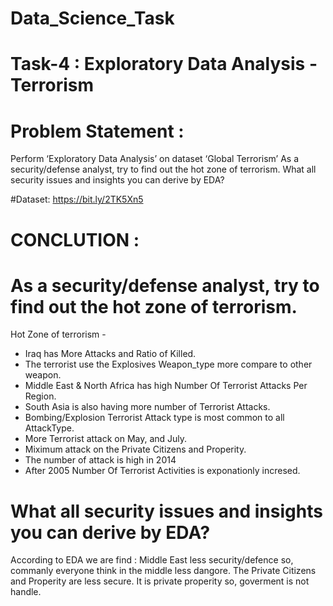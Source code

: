 # Data_Science_Task

# Task-4 : Exploratory Data Analysis - Terrorism
# Problem Statement :
Perform ‘Exploratory Data Analysis’ on dataset ‘Global Terrorism’
As a security/defense analyst, try to find out the hot zone of terrorism.
What all security issues and insights you can derive by EDA?

#Dataset: https://bit.ly/2TK5Xn5

# CONCLUTION :

# As a security/defense analyst, try to find out the hot zone of terrorism.
Hot Zone of terrorism -

- Iraq has More Attacks and Ratio of Killed.
- The terrorist use the Explosives Weapon_type more compare to other weapon.
- Middle East & North Africa has high Number Of Terrorist Attacks Per Region.
- South Asia is also having more number of Terrorist Attacks.
- Bombing/Explosion Terrorist Attack type is most common to all AttackType.
- More Terrorist attack on May, and July.
- Miximum attack on the Private Citizens and Properity.
- The number of attack is high in 2014
- After 2005 Number Of Terrorist Activities is exponationly incresed.

# What all security issues and insights you can derive by EDA?

According to EDA we are find :
Middle East less security/defence so, commanly everyone think in the middle less dangore.
The Private Citizens and Properity are less secure. It is private properity so, goverment is not handle.
